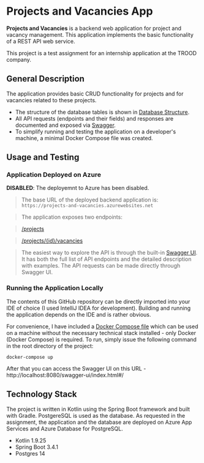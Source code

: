 
# Projects and Vacancies App

__Projects and Vacancies__ is a backend web application for project and vacancy management. This application implements the basic functionality of a REST API web service.

This project is a test assignment for an internship application at the TROOD company.

## General Description

The application provides basic CRUD functionality for projects and for vacancies related to these projects.

- The structure of the database tables is shown in [Database Structure](DB.md).
- All API requests (endpoints and their fields) and responses are documented and exposed via [Swagger](https://projects-and-vacancies.azurewebsites.net/swagger-ui/index.html#/).
- To simplify running and testing the application on a developer's machine, a minimal Docker Compose file was created.

## Usage and Testing

### Application Deployed on Azure

__DISABLED__: The deployemnt to Azure has been disabled.

> The base URL of the deployed backend application is: `https://projects-and-vacancies.azurewebsites.net`

> The application exposes two endpoints:

> [/projects](http://projects-and-vacancies.azurewebsites.net/projects)

> [/projects/{id}/vacancies](http://projects-and-vacancies.azurewebsites.net/projects/1/vacancies)

> The easiest way to explore the API is through the built-in [Swagger UI](https://projects-and-vacancies.azurewebsites.net/swagger-ui/index.html#/). It has both the full list of API endpoints and the detailed description with examples. The API requests can be made directly through Swagger UI.

### Running the Application Locally

The contents of this GitHub repository can be directly imported into your IDE of choice (I used IntelliJ IDEA for development). Building and running the application depends on the IDE and is rather obvious.

For convenience, I have included a [Docker Compose file](compose.yml) which can be used on a machine without the necessary technical stack installed - only Docker (Docker Compose) is required. To run, simply issue the following command in the root directory of the project:

```docker-compose up```

After that you can access the Swagger UI on this URL - http://localhost:8080/swagger-ui/index.html#/


## Technology Stack

The project is written in Kotlin using the Spring Boot framework and built with Gradle. PostgereSQL is used as the database. As requested in the assignment, the application and the database are deployed on Azure App Services and Azure Database for PostgreSQL.

- Kotlin 1.9.25
- Spring Boot 3.4.1
- Postgres 14 

